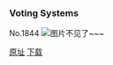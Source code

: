 ### Voting Systems
No.1844
![图片不见了~~~](https://imgs.xkcd.com/comics/voting_systems.png)

[原址](https://xkcd.com//1844) [下载](https://imgs.xkcd.com/comics/voting_systems.png)

